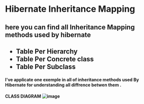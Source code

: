 <h1> Hibernate Inheritance Mapping</h2>
  <h2> here you can find all Inheritance Mapping methods used by hibernate <h2>
  <ul>
    <li> Table Per Hierarchy</li>
	  <li> Table Per Concrete class </li>
	  <li> Table Per Subclass  </li>
  </ul>

<h4> I've applicate one exemple in all of inheritance methods used By Hibernate for understanding  all diffrence betwen them .<h4>

<span>CLASS DIAGRAM </span>
![image](https://user-images.githubusercontent.com/92827404/200118589-4e339a51-a0ce-4d53-8857-1127dea5aa50.png)
